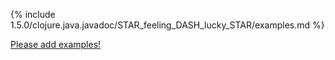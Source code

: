 {% include 1.5.0/clojure.java.javadoc/STAR_feeling_DASH_lucky_STAR/examples.md %}

[Please add examples!](https://github.com/arrdem/grimoire/edit/master/_includes/1.6.0/clojure.java.javadoc/STAR_feeling_DASH_lucky_STAR/examples.md)
